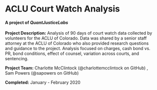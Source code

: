 # ACLU Court Watch Analysis
#### A project of *QuantJusticeLabs*

**Project Description:** Analysis of 90 days of court watch data collected by volunteers for the ACLU of Colorado. Data was shared by a senior staff attorney at the ACLU of Colorado who also provided research questions and guidance to the project. Analysis focused on charges, cash bond vs. PR, bond conditions, effect of counsel, variation across courts, and sentencing. 

**Project Team:** Charlotte McClintock (@charlottemcclintock on GitHub) , Sam Powers (@sapowers on GitHub)

**Completed:** January - February 2020

